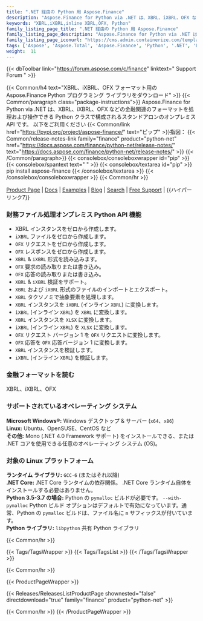 ```yaml
---
title: ".NET 経由の Python 用 Aspose.Finance"
description: "Aspose.Finance for Python via .NET は、XBRL、iXBRL、OFX などの金融関連のフォーマットを操作するための Python ライブラリです。 Finance Python API を使用すると、財務ファイル形式の読み取り、書き込み、編集、および検証を行うことができます。"
keywords: "XBRL,iXBRL,inline XBRL,OFX, Python"
family_listing_page_title: ".NET 経由の Python 用 Aspose.Finance"
family_listing_page_description: "Aspose.Finance for Python via .NET は、XBRL、iXBRL、OFX などの金融関連のフォーマットを操作するための Python ライブラリです。 Finance Python API を使用すると、財務ファイル形式の読み取り、書き込み、編集、および検証を行うことができます。"
family_listing_page_iconurl: "https://cms.admin.containerize.com/templates/aspose/img/products/finance/aspose_finance-for-python-net.svg"
tags: ['Aspose', 'Aspose.Total', 'Aspose.Finance', 'Python', '.NET', 'Library', 'Programming', 'Finance', 'XBRL', 'iXBRL', 'OFX', 'inline', 'convert']
weight:  11
---
```


{{< dbToolbar link="https://forum.aspose.com/c/finance" linktext=" Support Forum " >}}

{{< Common/h4 text="XBRL、iXBRL、OFX フォーマット用の Aspose.Finance Python プログラミング ライブラリをダウンロード"  >}}
{{< Common/paragraph class="package-instructions">}}
Aspose.Finance for Python via .NET は、XBRL、iXBRL、OFX などの金融関連のフォーマットを処理および操作できる Python クラスで構成されるスタンドアロンのオンプレミス API です。
以下をご利用ください
{{< Common/link href="https://pypi.org/project/aspose-finance/" text="ピップ"  >}}指図：
{{< Common/release-notes-link family="finance" product="python-net" href="https://docs.aspose.com/finance/python-net/release-notes/" text="https://docs.aspose.com/finance/python-net/release-notes/"  >}}
{{< /Common/paragraph>}}
{{< consolebox/consoleboxwrapper id="pip" >}}
       {{< consolebox/spantext text=" " >}}
       {{< consolebox/textarea id="pip" >}} pip install aspose-finance {{< /consolebox/textarea >}}
{{< /consolebox/consoleboxwrapper >}}
{{< Common/hr >}}

[Product Page](https://products.aspose.com/finance/python-net) | [Docs](https://docs.aspose.com/finance/python-net/) | [Examples](https://github.com/aspose-finance/Aspose.finance-for-Python-via-.NET) | [Blog](https://blog.aspose.com/category/finance/) | [Search](https://search.aspose.com/) | [Free Support](https://forum.aspose.com/c/finance) | {{ハイパーリンク7}}

### 財務ファイル処理オンプレミス Python API 機能

- XBRL インスタンスをゼロから作成します。
- `iXBRL` ファイルをゼロから作成します。
- `OFX` リクエストをゼロから作成します。
- `OFX` レスポンスをゼロから作成します。
- `XBRL` & `iXBRL` 形式を読み込みます。
- `OFX` 要求の読み取りまたは書き込み。
- `OFX` 応答の読み取りまたは書き込み。
- `XBRL` & `iXBRL` 検証をサポート。
- `XBRL` および `iXBRL` 形式のファイルのインポートとエクスポート。
- `XBRL` タクソノミで抽象要素を処理します。
- `XBRL` インスタンスを `iXBRL` (インライン `XBRL`) に変換します。
- `iXBRL` (インライン `XBRL`) を `XBRL` に変換します。
- `XBRL` インスタンスを `XLSX` に変換します。
- `iXBRL` (インライン `XBRL`) を `XLSX` に変換します。
- `OFX` リクエスト バージョン 1 を `OFX` リクエストに変換します。
- `OFX` 応答を `OFX` 応答バージョン 1 に変換します。
- `XBRL` インスタンスを検証します。
- `iXBRL` (インライン `XBRL`) を検証します。

### 金融フォーマットを読む

XBRL、iXBRL、OFX

### サポートされているオペレーティング システム

**Microsoft Windows®:** Windows デスクトップ & サーバー (`x64`、`x86`)\
**Linux:** Ubuntu、OpenSUSE、CentOS など\
**その他:** Mono (.NET 4.0 Framework サポート) をインストールできる、または .NET コアを使用できる任意のオペレーティング システム (OS)。

### 対象の Linux プラットフォーム

**ランタイム ライブラリ:** `GCC-6` (またはそれ以降)\
**.NET Core:** .NET Core ランタイムの依存関係。 .NET Core ランタイム自体をインストールする必要はありません。\
**Python 3.5-3.7 の場合:** Python の `pymalloc` ビルドが必要です。 `--with-pymalloc` Python ビルド オプションはデフォルトで有効になっています。通常、Python の `pymalloc` ビルドは、ファイル名に `m` サフィックスが付いています。\
**Python ライブラリ:** `libpython` 共有 Python ライブラリ

{{< Common/hr >}}

{{< Tags/TagsWrapper >}}
 {{< Tags/TagsList >}}
{{< /Tags/TagsWrapper >}}

{{< Common/hr >}}

{{< ProductPageWrapper >}}
<!-- ReleasesListProductPage-->
   {{< Releases/ReleasesListProductPage shownested="false"  directdownload="true" family="finance" product="python-net" >}}
<!-- /ReleasesListProductPage-->
{{< Common/hr >}}
{{< /ProductPageWrapper >}}

